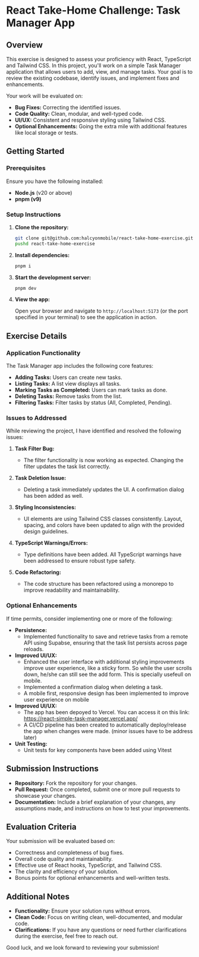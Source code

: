 # React Take-Home Challenge: Task Manager App

## Overview

This exercise is designed to assess your proficiency with React, TypeScript and Tailwind CSS. In this project, you'll work on a simple Task Manager application that allows users to add, view, and manage tasks. Your goal is to review the existing codebase, identify issues, and implement fixes and enhancements.

Your work will be evaluated on:

- **Bug Fixes:** Correcting the identified issues.
- **Code Quality:** Clean, modular, and well-typed code.
- **UI/UX:** Consistent and responsive styling using Tailwind CSS.
- **Optional Enhancements:** Going the extra mile with additional features like local storage or tests.

## Getting Started

### Prerequisites

Ensure you have the following installed:

- **Node.js** (v20 or above)
- **pnpm (v9)**

### Setup Instructions

1. **Clone the repository:**

   ```bash
   git clone git@github.com:halcyonmobile/react-take-home-exercise.git
   pushd react-take-home-exercise
   ```

2. **Install dependencies:**

   ```bash
   pnpm i
   ```

3. **Start the development server:**

   ```bash
   pnpm dev
   ```

4. **View the app:**

   Open your browser and navigate to `http://localhost:5173` (or the port specified in your terminal) to see the application in action.

## Exercise Details

### Application Functionality

The Task Manager app includes the following core features:

- **Adding Tasks:** Users can create new tasks.
- **Listing Tasks:** A list view displays all tasks.
- **Marking Tasks as Completed:** Users can mark tasks as done.
- **Deleting Tasks:** Remove tasks from the list.
- **Filtering Tasks:** Filter tasks by status (All, Completed, Pending).

### Issues to Addressed

While reviewing the project, I have identified and resolved the following issues:

1. **Task Filter Bug:**

   - The filter functionality is now working as expected. Changing the filter updates the task list correctly.

2. **Task Deletion Issue:**

   - Deleting a task immediately updates the UI. A confirmation dialog has been added as well.

3. **Styling Inconsistencies:**

   - UI elements are using Tailwind CSS classes consistently. Layout, spacing, and colors have been updated to align with the provided design guidelines.

4. **TypeScript Warnings/Errors:**

   - Type definitions have been added. All TypeScript warnings have been addressed to ensure robust type safety.

5. **Code Refactoring:**
   - The code structure has been refactored using a monorepo to improve readability and maintainability.

### Optional Enhancements

If time permits, consider implementing one or more of the following:

- **Persistence:**
  - Implemented functionality to save and retrieve tasks from a remote API using Supabse, ensuring that the task list persists across page reloads.
- **Improved UI/UX:**
  - Enhanced the user interface with additional styling improvements improve user experience, like a sticky form. So while the user scrolls down, he/she can still see the add form. This is specially usefeull on mobile.
  - Implemented a confirmation dialog when deleting a task.
  - A mobile first, responsive design has been implemented to improve user experience on mobile 
- **Improved UI/UX:**
  - The app has been depoyed to Vercel. You can access it on this link: https://react-simple-task-manager.vercel.app/
  - A CI/CD pipeline has been created to automatically deploy/release the app when changes were made. (minor issues have to be address later)
- **Unit Testing:**
  - Unit tests for key components have been added using Vitest

## Submission Instructions

- **Repository:** Fork the repository for your changes.
- **Pull Request:** Once completed, submit one or more pull requests to showcase your changes.
- **Documentation:** Include a brief explanation of your changes, any assumptions made, and instructions on how to test your improvements.

## Evaluation Criteria

Your submission will be evaluated based on:

- Correctness and completeness of bug fixes.
- Overall code quality and maintainability.
- Effective use of React hooks, TypeScript, and Tailwind CSS.
- The clarity and efficiency of your solution.
- Bonus points for optional enhancements and well-written tests.

## Additional Notes

- **Functionality:** Ensure your solution runs without errors.
- **Clean Code:** Focus on writing clean, well-documented, and modular code.
- **Clarifications:** If you have any questions or need further clarifications during the exercise, feel free to reach out.

Good luck, and we look forward to reviewing your submission!
